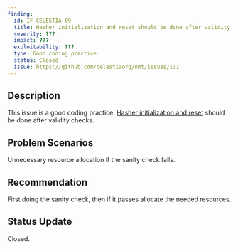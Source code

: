 ```yaml
---
finding:
  id: IF-CELESTIA-09
  title: Hasher initialization and reset should be done after validity checks
  severity: ???
  impact: ???
  exploitability: ???
  type: Good coding practice
  status: Closed
  issue: https://github.com/celestiaorg/nmt/issues/131
---
```




## Description
This issue is a good coding practice. [Hasher initialization and reset](https://github.com/celestiaorg/nmt/blob/4276d172f18c87ebdd18da0cc4b758f0dd164118/hasher.go#L234-L235) should be done after validity checks.


## Problem Scenarios
Unnecessary resource allocation if the sanity check fails.


## Recommendation
First doing the sanity check, then if it passes allocate the needed resources.


## Status Update
Closed.
